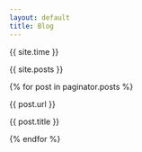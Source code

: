 ```yaml
---
layout: default
title: Blog
---
```


<p>{{ site.time }}</p>
<p>{{ site.posts }}</p>
{% for post in paginator.posts %}
<p>{{ post.url }}</p>
<p>{{ post.title }}</p>
{% endfor %}



